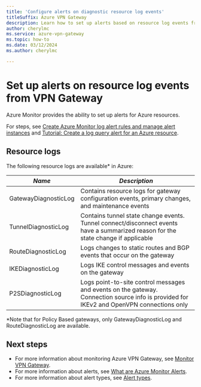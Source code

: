 ```yaml
---
title: 'Configure alerts on diagnostic resource log events'
titleSuffix: Azure VPN Gateway
description: Learn how to set up alerts based on resource log events from Azure VPN Gateway, using Azure Monitor Log Analytics.
author: cherylmc
ms.service: azure-vpn-gateway
ms.topic: how-to
ms.date: 03/12/2024
ms.author: cherylmc

---
```

# Set up alerts on resource log events from VPN Gateway

Azure Monitor provides the ability to set up alerts for Azure resources.

For steps, see [Create Azure Monitor log alert rules and manage alert instances](../azure-monitor/alerts/alerts-log.md) and [Tutorial: Create a log query alert for an Azure resource](../azure-monitor/alerts/tutorial-log-alert.md).

## Resource logs

The following resource logs are available* in Azure:

|***Name*** | ***Description*** |
|--- | --- |
|GatewayDiagnosticLog | Contains resource logs for gateway configuration events, primary changes, and maintenance events |
|TunnelDiagnosticLog | Contains tunnel state change events. Tunnel connect/disconnect events have a summarized reason for the state change if applicable |
|RouteDiagnosticLog | Logs changes to static routes and BGP events that occur on the gateway |
|IKEDiagnosticLog | Logs IKE control messages and events on the gateway |
|P2SDiagnosticLog | Logs point-to-site control messages and events on the gateway. Connection source info is provided for IKEv2 and OpenVPN connections only |

*Note that for Policy Based gateways, only GatewayDiagnosticLog and RouteDiagnosticLog are available.

## Next steps

* For more information about monitoring Azure VPN Gateway, see [Monitor VPN Gateway](monitor-vpn-gateway.md).
* For more information about alerts, see [What are Azure Monitor Alerts](../azure-monitor/alerts/alerts-overview.md).
* For more information about alert types, see [Alert types](../azure-monitor/alerts/alerts-types.md).
